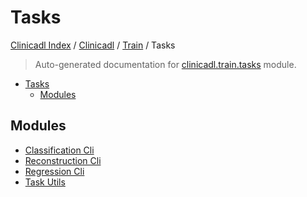 # Tasks

[Clinicadl Index](../../../README.md#clinicadl-index) /
[Clinicadl](../../index.md#clinicadl) /
[Train](../index.md#train) /
Tasks

> Auto-generated documentation for [clinicadl.train.tasks](../../../../clinicadl/train/tasks/__init__.py) module.

- [Tasks](#tasks)
  - [Modules](#modules)

## Modules

- [Classification Cli](./classification_cli.md)
- [Reconstruction Cli](./reconstruction_cli.md)
- [Regression Cli](./regression_cli.md)
- [Task Utils](./task_utils.md)